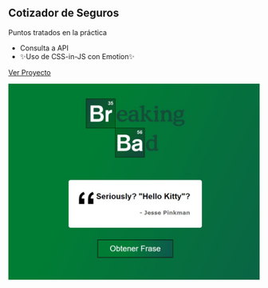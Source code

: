 ## Cotizador de Seguros

Puntos tratados en la práctica

- Consulta a API
- ✨Uso de CSS-in-JS con Emotion✨

[Ver Proyecto](https://jfelixzuniga.github.io/React_Practice/frases-breaking-bad/build/index.html)

<div align="center">
    <img src="Captura.jpg">
</div>
